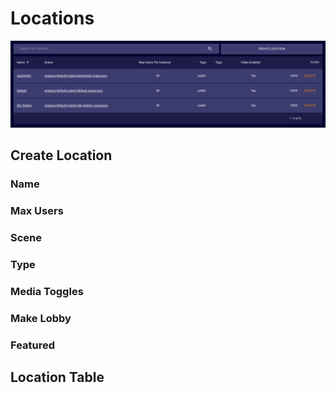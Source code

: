 # Locations
![](./images/locations.png)
## Create Location
### Name
### Max Users
### Scene
### Type
### Media Toggles
### Make Lobby
### Featured
## Location Table
